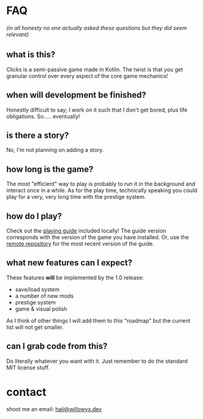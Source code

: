 # FAQ
###### (in all honesty no one actually asked these questions but they did seem relevant)

## what is this?
Clicks is a semi-passive game made in Kotlin. The twist is that you get granular control over every aspect of the core game mechanics!

## when will development be finished?
Honestly difficult to say; I work on it such that I don't get bored, plus life obligations. So..... eventually!

## is there a story?
No, I'm not planning on adding a story.

## how long is the game?
The most "efficient" way to play is probably to run it in the background and interact once in a while. As for the play time, technically speaking you could play for a very, very long time with the prestige system.

## how do I play?
Check out the [playing guide](guide.md) included locally! The guide version corresponds with the version of the game you have installed. Or, use the [remote repository](https://github.com/willowyx/clicks/blob/main/guide.md) for the most recent version of the guide.

## what new features can I expect?
These features **will** be implemented by the 1.0 release:

* save/load system
* a number of new mods
* prestige system
* game & visual polish

As I think of other things I will add them to this "roadmap" but the current list will not get smaller.

## can I grab code from this?
Do literally whatever you want with it. Just remember to do the standard MIT license stuff.

# contact
shoot me an email: [haii@willowyx.dev](mailto:haii@willowyx.dev)